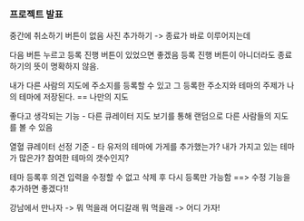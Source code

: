### 프로젝트 발표

중간에 취소하기 버튼이 없음 사진 추가하기 -> 종료가 바로 이루어지는데

다음 버튼 누르고 등록 진행 버튼이 있었으면 좋겠음
등록 진행 버튼이 아니더라도 종료하기의 뜻이 명확하지 않음.

내가 다른 사람의 지도에 주소지를 등록할 수 있고
그 등록한 주소지와 테마의 주제가
나의 테마에 저장된다. == 나만의 지도

좋다고 생각되는 기능 - 다른 큐레이터 지도 보기를 통해 랜덤으로 다른 사람들의 지도를 볼 수 있음

 열혈 큐레이터 선정 기준 - 타 유저의 테마에 가게를 추가했는가? 내가 가지고 있는 테마가 많은가? 참여한 테마의 갯수인지?

테마 등록후 의견 입력을 수정할 수 없고 삭제 후 다시 등록만 가능함
==> 수정 기능을 추가하면 좋겠다1!

강남에서 만나자 -> 뭐 먹을래 어디갈래
뭐 먹을래 -> 어디 가자!




